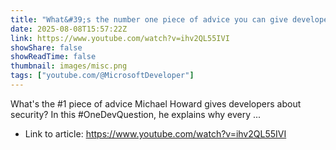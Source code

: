 ```yaml
---
title: "What&#39;s the number one piece of advice you can give developers about security?"
date: 2025-08-08T15:57:22Z
link: https://www.youtube.com/watch?v=ihv2QL55IVI
showShare: false
showReadTime: false
thumbnail: images/misc.png
tags: ["youtube.com/@MicrosoftDeveloper"]
---
```

What's the #1 piece of advice Michael Howard gives developers about security? In this #OneDevQuestion, he explains why every ...

- Link to article: https://www.youtube.com/watch?v=ihv2QL55IVI